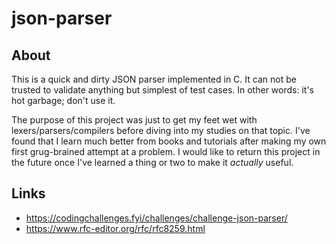 # json-parser

## About

This is a quick and dirty JSON parser implemented in C.  It can not be trusted to validate anything but simplest of test cases.  In other words: it's hot garbage; don't use it.

The purpose of this project was just to get my feet wet with lexers/parsers/compilers before diving into my studies on that topic.  I've found that I learn much better from books and tutorials after making my own first grug-brained attempt at a problem.  I would like to return this project in the future once I've learned a thing or two to make it *actually* useful.

## Links

- https://codingchallenges.fyi/challenges/challenge-json-parser/
- https://www.rfc-editor.org/rfc/rfc8259.html
